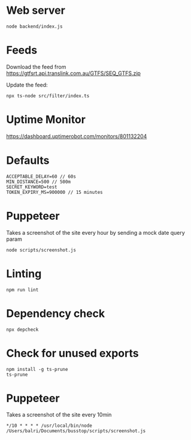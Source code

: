 # Web server
```
node backend/index.js
```

# Feeds

Download the feed from https://gtfsrt.api.translink.com.au/GTFS/SEQ_GTFS.zip

Update the feed:
```
npx ts-node src/filter/index.ts
```

# Uptime Monitor

https://dashboard.uptimerobot.com/monitors/801132204

# Defaults

```
ACCEPTABLE_DELAY=60 // 60s
MIN_DISTANCE=500 // 500m
SECRET_KEYWORD=test
TOKEN_EXPIRY_MS=900000 // 15 minutes
```

# Puppeteer

Takes a screenshot of the site every hour by sending a mock date query param
```
node scripts/screenshot.js
```

# Linting
```
npm run lint
```

# Dependency check
```
npx depcheck
```

# Check for unused exports
```
npm install -g ts-prune
ts-prune
```

# Puppeteer

Takes a screenshot of the site every 10min

```
*/10 * * * * /usr/local/bin/node /Users/balri/Documents/busstop/scripts/screenshot.js
```
